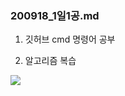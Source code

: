 ### 200918_1일1공.md

1. 깃허브 cmd 명령어 공부

1. 알고리즘 복습

<img src = "https://github.com/OneLine-IF/TestLab/issues/2#issuecomment-694718912">
